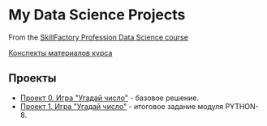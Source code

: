 # My Data Science Projects
From the [SkillFactory Profession Data Science course](https://lms.skillfactory.ru/courses/course-v1:SkillFactory+DSPR-2.0+14JULY2021/course/)

[Конспекты материалов курса](/synopsis)

## Проекты

* [Проект 0. Игра "Угадай число"](/project_0) - базовое решение.
* [Проект 1. Игра "Угадай число"](/project_1) - итоговое задание модуля PYTHON-8.
